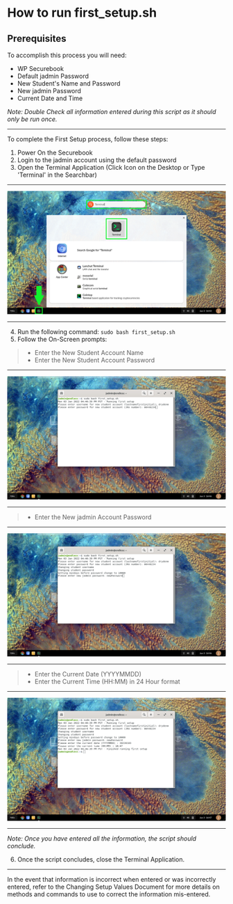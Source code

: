 # How to run first_setup.sh

## Prerequisites

To accomplish this process you will need:
- WP Securebook
- Default jadmin Password
- New Student's Name and Password
- New jadmin Password
- Current Date and Time

*Note: Double Check all information entered during this script as it should only be run once.* 

---

To complete the First Setup process, follow these steps:

1. Power On the Securebook
2. Login to the jadmin account using the default password
3. Open the Terminal Application (Click Icon on the Desktop or Type 'Terminal' in the Searchbar)

---

![01_FSetupTerminal.png](../_resources/01_FSetupTerminal.png)

---

4. Run the following command:
	`sudo bash first_setup.sh`
5. Follow the On-Screen prompts:
> - Enter the New Student Account Name
> - Enter the New Student Account Password

---

![02_FSetup_Student.png](../_resources/02_FSetup_Student.png)

---

> - Enter the New jadmin Account Password

---

![03_FSetup_jadmin.png](../_resources/03_FSetup_jadmin.png)

---

> - Enter the Current Date (YYYYMMDD)
> - Enter the Current Time (HH:MM) in 24 Hour format

---

![04_FSetup_DateTime.png](../_resources/04_FSetup_DateTime.png)

---

*Note: Once you have entered all the information, the script should conclude.*

6. Once the script concludes, close the Terminal Application.

---

In the event that information is incorrect when entered or was incorrectly entered, refer to the Changing Setup Values Document for more details on methods and commands to use to correct the information mis-entered.